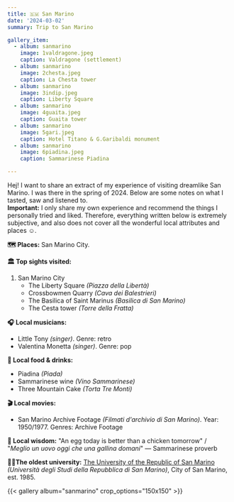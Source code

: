 ```yaml
---
title: 🇸🇲 San Marino
date: '2024-03-02'
summary: Trip to San Marino

gallery_item:
  - album: sanmarino
    image: 1valdragone.jpeg
    caption: Valdragone (settlement)
  - album: sanmarino
    image: 2chesta.jpeg
    caption: La Chesta tower
  - album: sanmarino
    image: 3indip.jpeg
    caption: Liberty Square
  - album: sanmarino
    image: 4guaita.jpeg
    caption: Guaita tower
  - album: sanmarino
    image: 5gari.jpeg
    caption: Hotel Titano & G.Garibaldi monument
  - album: sanmarino
    image: 6piadina.jpeg
    caption: Sammarinese Piadina

---
```

Hej! I want to share an extract of my experience of visiting dreamlike San Marino. I was there in the spring of 2024. Below are some notes on what I tasted, saw and listened to.<br>
<b>Important:</b> I only share my own experience and recommend the things I personally tried and liked. Therefore, everything written below is extremely subjective, and also does not cover all the wonderful local attributes and places ☺️.

<b>🗺 Places:</b> San Marino City.<br>

<b>🏛 Top sights visited: </b>
1. San Marino City
    - The Liberty Square <i>(Piazza della Libertà)</i>
    - Crossbowmen Quarry <i>(Cava dei Balestrieri)</i>
    - The Basilica of Saint Marinus <i>(Basilica di San Marino)</i>
    - The Cesta tower <i>(Torre della Fratta)</i>

<b>🎧 Local musicians: </b>
- Little Tony <i>(singer)</i>. Genre: retro
- Valentina Monetta <i>(singer)</i>. Genre: pop


<b>🥘 Local food & drinks: </b>
- Piadina <i>(Piada)</i>
- Sammarinese wine <i>(Vino Sammarinese)</i>
- Three Mountain Cake <i>(Torta Tre Monti)</i>

<b>🎬 Local movies:</b>
- San Marino Archive Footage <i>(Filmati d'archivio di San Marino)</i>. Year: 1950/1977. Genres: Archive Footage

<b>🦉 Local wisdom:</b> "An egg today is better than a chicken tomorrow"  / "<i>Meglio un uovo oggi che una gallina domani</i>" — Sammarinese proverb

<b>👨‍🎓The oldest university:</b> <a href = "https://www.unirsm.sm/en/" target="_blank">The University of the Republic of San Marino</a> <i>(Università degli Studi della Repubblica di San Marino)</i>, City of San Marino, est. 1985. 

{{< gallery album="sanmarino" crop_options="150x150" >}}
   

